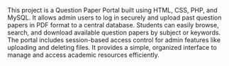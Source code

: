 This project is a Question Paper Portal built using HTML, CSS, PHP, and MySQL. It allows admin users to log in securely and upload past question papers in PDF format to a central database. Students can easily browse, search, and download available question papers by subject or keywords. The portal includes session-based access control for admin features like uploading and deleting files. It provides a simple, organized interface to manage and access academic resources efficiently.

